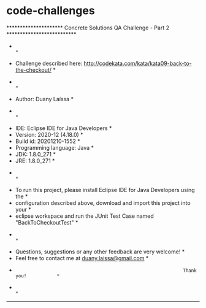 # code-challenges

********************* Concrete Solutions QA Challenge - Part 2 ************************** 
*                                                                                       *
*  Challenge described here: http://codekata.com/kata/kata09-back-to-the-checkout/      *
*                                                                                       *
*  Author: Duany Laíssa                                                                 *
*                                                                                       * 
*  IDE: Eclipse IDE for Java Developers                                                 *
*  Version: 2020-12 (4.18.0)                                                            *
*  Build id: 20201210-1552                                                              *
*  Programming language: Java                                                           *
*  JDK: 1.8.0_271                                                                       *
*  JRE: 1.8.0_271                                                                       *
*                                                                                       *
*  To run this project, please install Eclipse IDE for Java Developers using the        *
*  configuration described above, download and import this project into your            *
*  eclipse workspace and run the JUnit Test Case named "BackToCheckoutTest"             *
*                                                                                       *
*   Questions, suggestions or any other feedback are very welcome!                      *
*   Feel free to contact me at duany.laissa@gmail.com                                   *
*                                                                  Thank you!           *
*                                                                                       *
*****************************************************************************************
